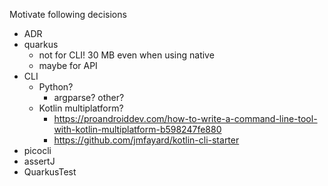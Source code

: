 Motivate following decisions

- ADR
- quarkus
  - not for CLI! 30 MB even when using native
  - maybe for API
- CLI
  - Python?
    - argparse? other?
  - Kotlin multiplatform?
    - https://proandroiddev.com/how-to-write-a-command-line-tool-with-kotlin-multiplatform-b598247fe880
    - https://github.com/jmfayard/kotlin-cli-starter
- picocli
- assertJ
- QuarkusTest